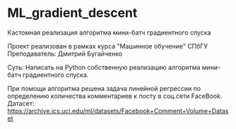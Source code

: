 # ML_gradient_descent
Кастомная реализация алгоритма мини-батч градиентного спуска

Проект реализован в рамках курса "Машинное обучение" СПбГУ
Преподаватель: Дмитрий Бугайченко

Суть: Написать на Python собственную реализацию алгоритма мини-батч градиентного спуска.

При помощи алгоритма решена задача линейной регрессии по определению количества комментариев к посту в соц.сети FaceBook.
Датасет: https://archive.ics.uci.edu/ml/datasets/Facebook+Comment+Volume+Dataset
